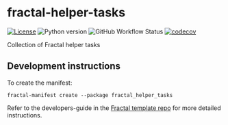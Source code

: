 # fractal-helper-tasks

[![License](https://img.shields.io/badge/License-BSD_3--Clause-blue.svg)](LICENSE)
![Python version](https://img.shields.io/badge/python-%3E%3D3.9-blue)
![GitHub Workflow Status](https://img.shields.io/github/actions/workflow/status/jluethi/fractal-helper-tasks/ci_pip.yml?branch=main)
[![codecov](https://codecov.io/gh/jluethi/fractal-helper-tasks/graph/badge.svg?token=ednmg2GzOw)](https://codecov.io/gh/jluethi/fractal-helper-tasks)

Collection of Fractal helper tasks

## Development instructions

To create the manifest:
```
fractal-manifest create --package fractal_helper_tasks
```

Refer to the developers-guide in the [Fractal template repo](https://github.com/fractal-analytics-platform/fractal-tasks-template/blob/main/DEVELOPERS_GUIDE.md) for more detailed instructions.
